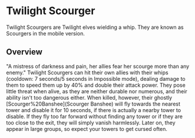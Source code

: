 # Twilight Scourger

Twilight Scourgers are Twilight elves wielding a whip. They are known as Scourgers in the mobile version.
## Overview

"A mistress of darkness and pain, her allies fear her scourge more than any enemy."
Twilight Scourgers can hit their own allies with their whips (cooldown: 7 seconds/5 seconds in Impossible mode), dealing damage to them to speed them up by 40% and double their attack power. They pose little threat when alive, as they are neither durable nor numerous, and their ability isn't too dangerous either. When killed, however, their ghostly [Scourger%20Banshee](Scourger Banshee) will fly towards the nearest tower and disable it for 10 seconds, if there is actually a nearby tower to disable. If they fly too far forward without finding any tower or if they are too close to the exit, they will simply vanish harmlessly. Later on, they appear in large groups, so expect your towers to get cursed often.